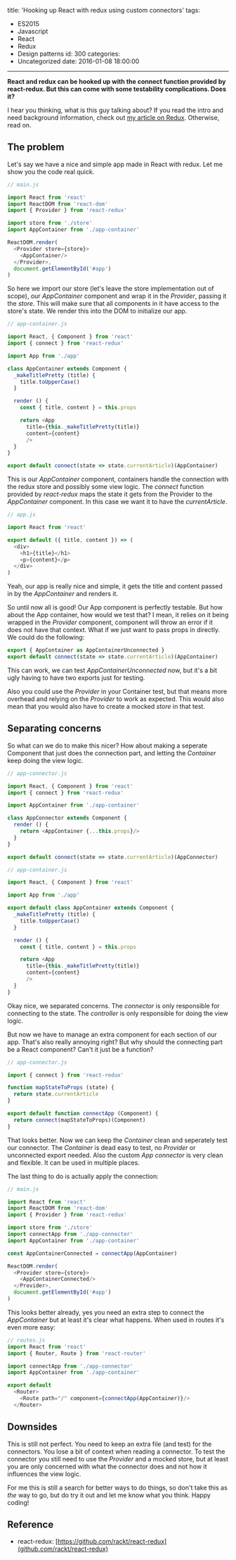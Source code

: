 title: 'Hooking up React with redux using custom connectors'
tags:
  - ES2015
  - Javascript
  - React
  - Redux
  - Design patterns
id: 300
categories:
  - Uncategorized
date: 2016-01-08 18:00:00
---

**React and redux can be hooked up with the connect function provided by react-redux. But this can come with some testability complications. Does it?**

<!-- more -->

I hear you thinking, what is this guy talking about? If you read the intro and need background information, check out [my article on Redux](/2015/09/29/functionally-managing-state-with-redux/). Otherwise, read on.

## The problem

Let's say we have a nice and simple app made in React with redux. Let me show you the code real quick.

```javascript
// main.js

import React from 'react'
import ReactDOM from 'react-dom'
import { Provider } from 'react-redux'

import store from './store'
import AppContainer from './app-container'

ReactDOM.render(
  <Provider store={store}>
    <AppContainer/>
  </Provider>,
  document.getElementById('#app')
)
```

So here we import our store (let's leave the store implementation out of scope), our _AppContainer_ component and wrap it in the _Provider_, passing it the _store_. This will make sure that all components in it have access to the store's state. We render this into the DOM to initialize our app.

```javascript
// app-container.js

import React, { Component } from 'react'
import { connect } from 'react-redux'

import App from './app'

class AppContainer extends Component {
  _makeTitlePretty (title) {
    title.toUpperCase()
  }

  render () {
    const { title, content } = this.props

    return <App
      title={this._makeTitlePretty(title)}
      content={content}
      />
  }
}

export default connect(state => state.currentArticle)(AppContainer)
```

This is our _AppContainer_ component, containers handle the connection with the redux store and possibly some view logic. The _connect_ function provided by _react-redux_ maps the state it gets from the Provider to the _AppContainer_ component. In this case we want it to have the _currentArticle_.

```javascript
// app.js

import React from 'react'

export default ({ title, content }) => (
  <div>
    <h1>{title}</h1>
    <p>{content}</p>
  </div>
)
```

Yeah, our app is really nice and simple, it gets the title and content passed in by the _AppContainer_ and renders it.

So until now all is good! Our App component is perfectly testable. But how about the App container, how would we test that? I mean, it relies on it being wrapped in the _Provider_ component, component will throw an error if it does not have that context. What if we just want to pass props in directly. We could do the following:

```javascript
export { AppContainer as AppContainerUnconnected }
export default connect(state => state.currentArticle)(AppContainer)
```

This can work, we can test _AppContainerUnconnected_ now, but it's a bit ugly having to have two exports just for testing.

Also you could use the _Provider_ in your Container test, but that means more overhead and relying on the _Provider_ to work as expected. This would also mean that you would also have to create a mocked _store_ in that test.

## Separating concerns

So what can we do to make this nicer? How about making a seperate Component that just does the connection part, and letting the _Container_ keep doing the view logic.

```javascript
// app-connector.js

import React, { Component } from 'react'
import { connect } from 'react-redux'

import AppContainer from './app-container'

class AppConnector extends Component {
  render () {
    return <AppContainer {...this.props}/>
  }
}

export default connect(state => state.currentArticle)(AppConnector)
```

```javascript
// app-container.js

import React, { Component } from 'react'

import App from './app'

export default class AppContainer extends Component {
  _makeTitlePretty (title) {
    title.toUpperCase()
  }

  render () {
    const { title, content } = this.props

    return <App
      title={this._makeTitlePretty(title)}
      content={content}
      />
  }
}
```

Okay nice, we separated concerns. The _connector_ is only responsible for connecting to the state. The _controller_ is only responsible for doing the view logic.

But now we have to manage an extra component for each section of our app. That's also really annoying right? But why should the connecting part be a React component? Can't it just be a function?

```javascript
// app-connector.js

import { connect } from 'react-redux'

function mapStateToProps (state) {
  return state.currentArticle
}

export default function connectApp (Component) {
  return connect(mapStateToProps)(Component)
}
```

That looks better. Now we can keep the _Container_ clean and seperately test our connector. The _Container_ is dead easy to test, no _Provider_ or unconnected export needed. Also the custom _App connector_ is very clean and flexible. It can be used in multiple places.

The last thing to do is actually apply the connection:

```javascript
// main.js

import React from 'react'
import ReactDOM from 'react-dom'
import { Provider } from 'react-redux'

import store from './store'
import connectApp from './app-connector'
import AppContainer from './app-container'

const AppContainerConnected = connectApp(AppContainer)

ReactDOM.render(
  <Provider store={store}>
    <AppContainerConnected/>
  </Provider>,
  document.getElementById('#app')
)
```

This looks better already, yes you need an extra step to connect the _AppContainer_ but at least it's clear what happens. When used in routes it's even more easy:

```javascript
// routes.js
import React from 'react'
import { Router, Route } from 'react-router'

import connectApp from './app-connector'
import AppContainer from './app-container'

export default
  <Router>
    <Route path="/" component={connectApp(AppContainer)}/>
  </Router>
```

## Downsides

This is still not perfect. You need to keep an extra file (and test) for the connectors. You lose a bit of context when reading a connector. To test the connector you still need to use the _Provider_ and a mocked store, but at least you are only concerned with what the connector does and not how it influences the view logic.

For me this is still a search for better ways to do things, so don't take this as _the_ way to go, but do try it out and let me know what you think. Happy coding!

## Reference

- react-redux: [https://github.com/rackt/react-redux](github.com/rackt/react-redux)

